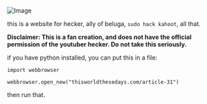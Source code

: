 ![Image](https://static.wikia.nocookie.net/beluga/images/7/7e/Heckerwebsite.png/revision/latest?cb=20210908042243)


this is a website for hecker, ally of beluga, `sudo hack kahoot`, all that. 

**Disclaimer: This is a fan creation, and does not have the official permission of the youtuber hecker. Do not take this seriously.**


if you have python installed, you can put this in a file:
```
import webbrowser

webbrowser.open_new("thisworldthesedays.com/article-31")
```
then run that.


